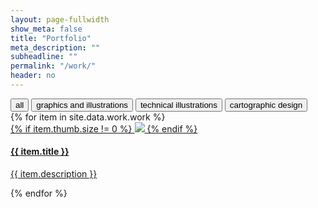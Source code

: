 ```yaml
---
layout: page-fullwidth
show_meta: false
title: "Portfolio"
meta_description: ""
subheadline: ""
permalink: "/work/"
header: no
---
```


<!-- use isotope.js to create and organize content here -->
<div id="filters" class="button-group filter-button-group t30">
  <button class="active all" data-filter="*">all</button>
  <button data-filter=".ghx">graphics and illustrations</button>
  <button data-filter=".tech">technical illustrations</button>  
  <button data-filter=".carto">cartographic design</button>
</div>

<!-- this pulls in projects from _data/work.json -->
<div id="target" class="grid t30">
  <div class="gutter-sizer"></div>
  <div class="grid-sizer"></div>
  {% for item in site.data.work.work %}
    <div class="grid-item {{ item.size }} {% for tag in item.tags %}{{tag}} {% endfor %}">
      <a href="{{ site.url }}{{ site.baseurl }}/work/{{item.title | slugify}}.html">
        {% if item.thumb.size != 0  %}      
          <img class="item-img" src="{{ site.url }}{{ site.baseurl }}/images/{{item.thumb}}">
        {% endif %}
        <div class="item-meta">
          <h4 class="item-title">{{ item.title }}</h4>
          <p class="item-description">{{ item.description }}</p>
        </div>
      </a>
    </div>  
  {% endfor %}
</div>
